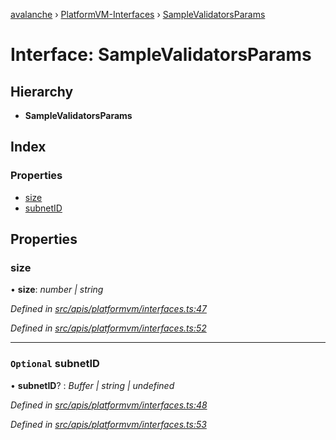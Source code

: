 [avalanche](../README.md) › [PlatformVM-Interfaces](../modules/platformvm_interfaces.md) › [SampleValidatorsParams](platformvm_interfaces.samplevalidatorsparams.md)

# Interface: SampleValidatorsParams

## Hierarchy

* **SampleValidatorsParams**

## Index

### Properties

* [size](platformvm_interfaces.samplevalidatorsparams.md#size)
* [subnetID](platformvm_interfaces.samplevalidatorsparams.md#optional-subnetid)

## Properties

###  size

• **size**: *number | string*

*Defined in [src/apis/platformvm/interfaces.ts:47](https://github.com/ava-labs/avalanchejs/blob/4e59193/src/apis/platformvm/interfaces.ts#L47)*

*Defined in [src/apis/platformvm/interfaces.ts:52](https://github.com/ava-labs/avalanchejs/blob/4e59193/src/apis/platformvm/interfaces.ts#L52)*

___

### `Optional` subnetID

• **subnetID**? : *Buffer | string | undefined*

*Defined in [src/apis/platformvm/interfaces.ts:48](https://github.com/ava-labs/avalanchejs/blob/4e59193/src/apis/platformvm/interfaces.ts#L48)*

*Defined in [src/apis/platformvm/interfaces.ts:53](https://github.com/ava-labs/avalanchejs/blob/4e59193/src/apis/platformvm/interfaces.ts#L53)*
